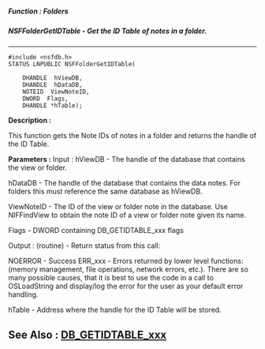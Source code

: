 ##### Function : Folders
##### NSFFolderGetIDTable - Get the ID Table of notes in a folder.
---
```
#include <nsfdb.h>
STATUS LNPUBLIC NSFFolderGetIDTable(

	DHANDLE  hViewDB,
	DHANDLE  hDataDB,
	NOTEID  ViewNoteID,
	DWORD  Flags,
	DHANDLE *hTable);
```
**Description :**

This function gets the Note IDs of notes in a folder and returns the handle of 
the ID Table. 

**Parameters :**
Input :
hViewDB  -  The handle of the database that contains the view or folder.

hDataDB  -  The handle of the database that contains the data notes.  For folders this must reference the same database as hViewDB.

ViewNoteID  -  The ID of the view or folder note in the database. Use NIFFindView to obtain the note ID of a view or folder note given its name.


Flags  -  DWORD containing DB_GETIDTABLE_xxx flags

Output :
(routine)  -  Return status from this call:

NOERROR - Success
ERR_xxx - Errors returned by lower level functions: (memory management, file operations, network errors, etc.).  There are so many possible causes, that it is best to use the code in a call to OSLoadString and display/log the error for the user as your default error handling.


hTable  -  Address where the handle for the ID Table will be stored. 


**See Also :**
[DB_GETIDTABLE_xxx](/reference/Symb/DB_GETIDTABLE_xxx)
---
